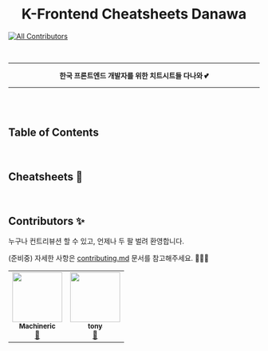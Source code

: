 <h1 align="center">
  <br>
  K-Frontend Cheatsheets Danawa
</h1>

<!-- ALL-CONTRIBUTORS-BADGE:START - Do not remove or modify this section -->
[![All Contributors](https://img.shields.io/badge/all_contributors-2-orange.svg?style=flat-square)](#contributors-)
<!-- ALL-CONTRIBUTORS-BADGE:END -->

<br>
<hr>
<p align="center">
	<strong>한국 프론트엔드 개발자를 위한 치트시트들 다나와 💕</strong>
</p>
<hr>
<br>

<br>

## Table of Contents 



<br>

## Cheatsheets 📖

<br>

## Contributors ✨

누구나 컨트리뷰션 할 수 있고, 언제나 두 팔 벌려 환영합니다.

(준비중) 자세한 사항은 [contributing.md](./contributing.md) 문서를 참고해주세요. 🙇🏻‍♂️

<!-- ALL-CONTRIBUTORS-LIST:START - Do not remove or modify this section -->
<!-- prettier-ignore-start -->
<!-- markdownlint-disable -->
<table>
  <tr>
    <td align="center"><a href="https://github.com/Machineric"><img src="https://avatars.githubusercontent.com/u/26497426?v=4?s=100" width="100px;" alt=""/><br /><sub><b>Machineric</b></sub></a><br /><a href="#maintenance-Machineric" title="Maintenance">🚧</a></td>
    <td align="center"><a href="https://github.com/autumnsky-tony"><img src="https://avatars.githubusercontent.com/u/44995141?v=4?s=100" width="100px;" alt=""/><br /><sub><b>tony</b></sub></a><br /><a href="#maintenance-autumnsky-tony" title="Maintenance">🚧</a></td>
  </tr>
</table>

<!-- markdownlint-restore -->
<!-- prettier-ignore-end -->

<!-- ALL-CONTRIBUTORS-LIST:END -->